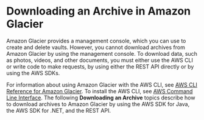 # Downloading an Archive in Amazon Glacier<a name="downloading-an-archive"></a>

Amazon Glacier provides a management console, which you can use to create and delete vaults\. However, you cannot download archives from Amazon Glacier by using the management console\. To download data, such as photos, videos, and other documents, you must either use the AWS CLI or write code to make requests, by using either the REST API directly or by using the AWS SDKs\. 

For information about using Amazon Glacier with the AWS CLI, see [AWS CLI Reference for Amazon Glacier](http://docs.aws.amazon.com/cli/latest/reference/glacier/index.html)\. To install the AWS CLI, see [AWS Command Line Interface](http://aws.amazon.com/cli/)\. The following **Downloading an Archive** topics describe how to download archives to Amazon Glacier by using the AWS SDK for Java, the AWS SDK for \.NET, and the REST API\.
